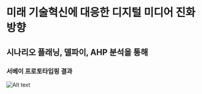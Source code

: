 미래 기술혁신에 대응한 디지털 미디어 진화 방향
=============
시나리오 플래닝, 델파이, AHP 분석을 통해
-------------


### 서베이 프로토타입핑 결과

![Alt text](http://www.clipular.com/c/5331712788922368.png?k=nawC_RrRE0u_sUUH9KYdPoWKdI8)

